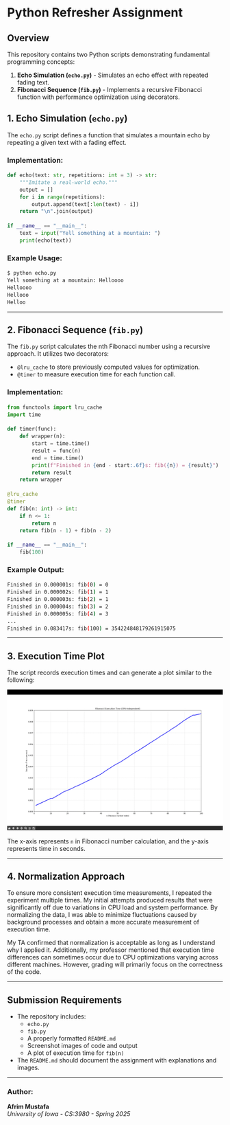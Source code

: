 # Python Refresher Assignment

## Overview

This repository contains two Python scripts demonstrating fundamental programming concepts:

1. **Echo Simulation (`echo.py`)** - Simulates an echo effect with repeated fading text.
2. **Fibonacci Sequence (`fib.py`)** - Implements a recursive Fibonacci function with performance optimization using decorators.

## 1. Echo Simulation (`echo.py`)

The `echo.py` script defines a function that simulates a mountain echo by repeating a given text with a fading effect.

### Implementation:
```python
def echo(text: str, repetitions: int = 3) -> str:
    """Imitate a real-world echo."""
    output = []
    for i in range(repetitions):
        output.append(text[:len(text) - i])
    return "\n".join(output)

if __name__ == "__main__":
    text = input("Yell something at a mountain: ")
    print(echo(text))
```

### Example Usage:
```bash
$ python echo.py
Yell something at a mountain: Helloooo
Helloooo
Hellooo
Helloo
```

---

## 2. Fibonacci Sequence (`fib.py`)

The `fib.py` script calculates the nth Fibonacci number using a recursive approach. It utilizes two decorators:

- `@lru_cache` to store previously computed values for optimization.
- `@timer` to measure execution time for each function call.

### Implementation:
```python
from functools import lru_cache
import time

def timer(func):
    def wrapper(n):
        start = time.time()
        result = func(n)
        end = time.time()
        print(f"Finished in {end - start:.6f}s: fib({n}) = {result}")
        return result
    return wrapper

@lru_cache
@timer
def fib(n: int) -> int:
    if n <= 1:
        return n
    return fib(n - 1) + fib(n - 2)

if __name__ == "__main__":
    fib(100)
```

### Example Output:
```bash
Finished in 0.000001s: fib(0) = 0
Finished in 0.000002s: fib(1) = 1
Finished in 0.000003s: fib(2) = 1
Finished in 0.000004s: fib(3) = 2
Finished in 0.000005s: fib(4) = 3
...
Finished in 0.083417s: fib(100) = 354224848179261915075
```

---

## 3. Execution Time Plot

The script records execution times and can generate a plot similar to the following:

![Fibonacci Execution Time](fibonacci_execution_time.png)

The x-axis represents `n` in Fibonacci number calculation, and the y-axis represents time in seconds.

---

## 4. Normalization Approach

To ensure more consistent execution time measurements, I repeated the experiment multiple times. My initial attempts produced results that were significantly off due to variations in CPU load and system performance. By normalizing the data, I was able to minimize fluctuations caused by background processes and obtain a more accurate measurement of execution time.

My TA confirmed that normalization is acceptable as long as I understand why I applied it. Additionally, my professor mentioned that execution time differences can sometimes occur due to CPU optimizations varying across different machines. However, grading will primarily focus on the correctness of the code.

---

## Submission Requirements

- The repository includes:
  - `echo.py`
  - `fib.py`
  - A properly formatted `README.md`
  - Screenshot images of code and output
  - A plot of execution time for `fib(n)`
- The `README.md` should document the assignment with explanations and images.

---

### Author:
**Afrim Mustafa**  
*University of Iowa - CS:3980 - Spring 2025*
